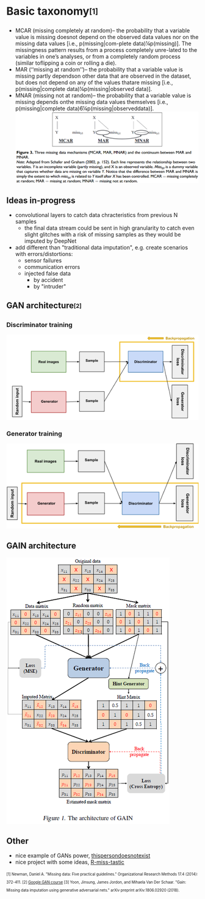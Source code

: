 # Basic taxonomy<sub><sup>[1]<sub><sup>

* MCAR (missing completely at random)– the probability that a variable value is missing doesnot depend on the observed data values nor on the missing data values [i.e., p(missing|com-plete data)¼p(missing)]. The missingness pattern results from a process completely unre-lated to the variables in one’s analyses, or from a completely random process (similar toflipping a coin or rolling a die).
* MAR (‘‘missing at random’’)– the probability that a variable value is missing partly dependson other data that are observed in the dataset, but does not depend on any of the values thatare missing [i.e., p(missing|complete data)¼p(missing|observed data)].
* MNAR (missing not at random)– the probability that a variable value is missing depends onthe missing data values themselves [i.e., p(missing|complete data)6¼p(missing|observeddata)].
![explanation](img/missing_data_taxonomy.PNG)

## Ideas in-progress
* convolutional layers to catch data chracteristics from previous N samples
  * the final data stream could be sent in high granularity to catch even slight glitches with a risk of missing samples as they would be imputed by DeepNet
* add different than "traditional data imputation", e.g. create scenarios with errors/distortions:
  * sensor failures
  * communication errors
  * injected false data
    * by accident
    * by "intruder"

## GAN architecture<sub><sup>[2]<sub><sup>

### Discriminator training
![Discriminator training](img/gan_discriminator_training.png)

### Generator training
![Generator training](img/gan_generator_training.png)

## GAIN architecture

![GAIN architecture](img/gain_architecture.PNG)

## Other
* nice example of GANs power, [thispersondoesnotexist](https://thispersondoesnotexist.com/)
* nice project with some ideas, [R-miss-tastic](https://rmisstastic.netlify.app/)

<sub><sup>
    [1] Newman, Daniel A. "Missing data: Five practical guidelines." Organizational Research Methods 17.4 (2014): 372-411. 
    [2] [Google GAN course](https://developers.google.com/machine-learning/gan/gan_structure)
    [3] Yoon, Jinsung, James Jordon, and Mihaela Van Der Schaar. "Gain: Missing data imputation using generative adversarial nets." arXiv preprint arXiv:1806.02920 (2018).
<sub><sup>